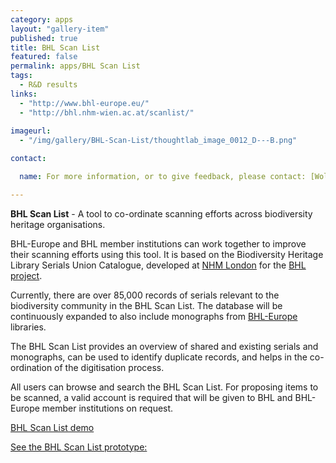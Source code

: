 ```yaml
---
category: apps
layout: "gallery-item"
published: true
title: BHL Scan List
featured: false
permalink: apps/BHL Scan List
tags: 
  - R&D results
links: 
  - "http://www.bhl-europe.eu/"
  - "http://bhl.nhm-wien.ac.at/scanlist/"
 
imageurl: 
  - "/img/gallery/BHL-Scan-List/thoughtlab_image_0012_D---B.png"

contact: 

  name: For more information, or to give feedback, please contact: [Wolfgang Koller](wolfgang.koller@nhm-wien.ac.at?subject=ThoughtLab%20BHL%20Scan%20List%20Feedback)

---
```

**BHL Scan List** - A tool to co-ordinate scanning efforts across biodiversity heritage organisations.

BHL-Europe and BHL member institutions can work together to improve their scanning efforts using this tool. It is based on the Biodiversity Heritage Library Serials Union Catalogue, developed at [NHM London](http://www.nhm.ac.uk/) for the [BHL project](http://www.biodiversitylibrary.org/).

Currently, there are over 85,000 records of serials relevant to the biodiversity community in the BHL Scan List. The database will be continuously expanded to also include monographs from [BHL-Europe](http://www.bhl-europe.eu/) libraries.

The BHL Scan List provides an overview of shared and existing serials and monographs, can be used to identify duplicate records, and helps in the co-ordination of the digitisation process.

All users can browse and search the BHL Scan List. For proposing items to be scanned, a valid account is required that will be given to BHL and BHL-Europe member institutions on request.

[BHL Scan List demo](http://gso.gbv.de/DB=1.83/)

[See the BHL Scan List prototype:](http://bhl.nhm-wien.ac.at/scanlist/)


	

